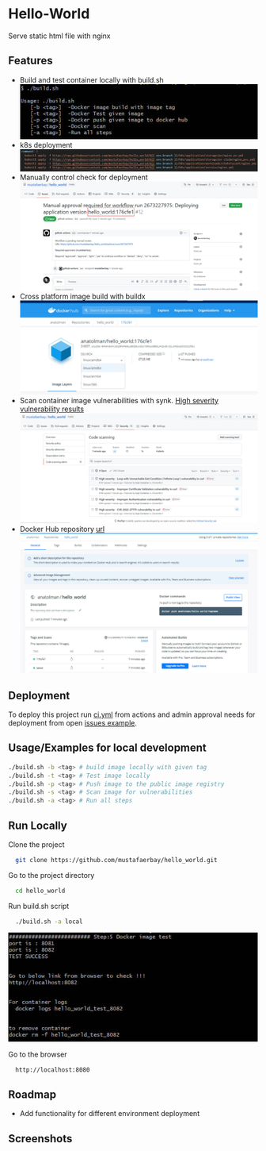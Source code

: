 
# Hello-World 

Serve static html file with nginx


## Features

- Build and test container locally with build.sh
![buildsh_usage](screenshots/buildsh_usage.jpg "buildsh_usage")
- k8s deployment
![k8s_deploy](screenshots/k8s_deploy.jpg "k8s_deploy")
- Manually control check for deployment 
![waiting approval](screenshots/waiting_approval.jpg "waiting_approval")
- Cross platform image build with buildx
![buildx_build](screenshots/buildx_cross_platform.jpg "")
- Scan container image vulnerabilities with synk. [High severity vulnerability results](https://github.com/mustafaerbay/hello_world/security/code-scanning)
![scan_result](screenshots/code_scanning_results.jpg "")
- Docker Hub repository [url](https://hub.docker.com/repository/docker/anatolman/hello_world)
![docker_hub](screenshots/docker_hub.jpg "")

## Deployment

To deploy this project run [ci.yml](https://github.com/mustafaerbay/hello_world/actions/workflows/ci.yml) from actions and admin approval needs for deployment from open [issues example](https://github.com/mustafaerbay/hello_world/issues/11).


## Usage/Examples for local development

```bash
./build.sh -b <tag> # build image locally with given tag
./build.sh -t <tag> # Test image locally
./build.sh -p <tag> # Push image to the public image registry
./build.sh -s <tag> # Scan image for vulnerabilities
./build.sh -a <tag> # Run all steps
```


## Run Locally

Clone the project

```bash
  git clone https://github.com/mustafaerbay/hello_world.git
```

Go to the project directory

```bash
  cd hello_world
```

Run build.sh script

```bash
  ./build.sh -a local
```
![Build sh local output](screenshots/build_local_output.jpg "asd")


Go to the browser

```bash
  http://localhost:8080
```


## Roadmap

- Add functionality for different environment deployment

## Screenshots



